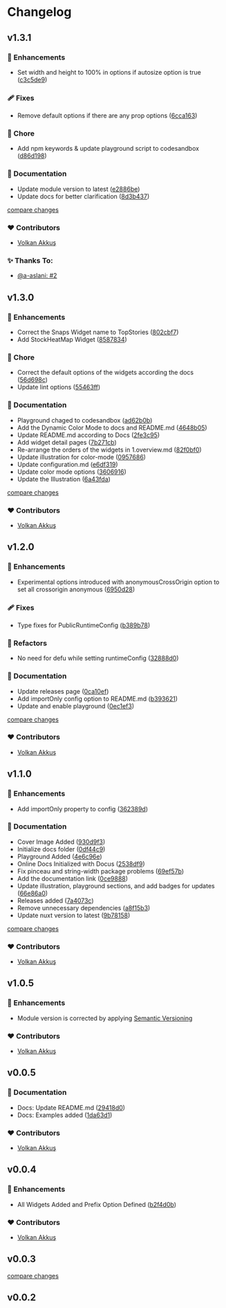 # Changelog

## v1.3.1

### 🚀 Enhancements

- Set width and height to 100% in options if autosize option is true ([c3c5de9](https://github.com/volkanakkus/nuxt-tradingview/commit/c3c5de9))

### 🩹 Fixes

- Remove default options if there are any prop options ([6cca163](https://github.com/volkanakkus/nuxt-tradingview/pull/3/commits/6cca16384d0a66f1cce02ef8dbadc348b83deeb9))

### 🏡 Chore

- Add npm keywords & update playground script to codesandbox ([d86d198](https://github.com/volkanakkus/nuxt-tradingview/commit/d86d198))


### 📖 Documentation

- Update module version to latest ([e2886be](https://github.com/volkanakkus/nuxt-tradingview/commit/e2886be))
- Update docs for better clarification ([8d3b437](https://github.com/volkanakkus/nuxt-tradingview/commit/8d3b437))

  
[compare changes](https://github.com/volkanakkus/nuxt-tradingview/compare/v1.3.0...v1.3.1)

### ❤️ Contributors

- [Volkan Akkuş](https://github.com/volkanakkus) 

### ✨ Thanks To:

- [@a-aslani: #2](https://github.com/volkanakkus/nuxt-tradingview/issues/2) 

## v1.3.0

### 🚀 Enhancements

- Correct the Snaps Widget name to TopStories ([802cbf7](https://github.com/volkanakkus/nuxt-tradingview/commit/802cbf7))
- Add StockHeatMap Widget ([8587834](https://github.com/volkanakkus/nuxt-tradingview/commit/8587834))

### 🏡 Chore

- Correct the default options of the widgets according the docs ([56d698c](https://github.com/volkanakkus/nuxt-tradingview/commit/56d698c))
- Update lint options ([55463ff](https://github.com/volkanakkus/nuxt-tradingview/commit/55463ff))

### 📖 Documentation

- Playground chaged to codesandbox ([ad62b0b](https://github.com/volkanakkus/nuxt-tradingview/commit/ad62b0b))
- Add the Dynamic Color Mode to docs and README.md ([4648b05](https://github.com/volkanakkus/nuxt-tradingview/commit/4648b05))
- Update README.md according to Docs ([2fe3c95](https://github.com/volkanakkus/nuxt-tradingview/commit/2fe3c95))
- Add widget detail pages ([7b271cb](https://github.com/volkanakkus/nuxt-tradingview/commit/7b271cb))
- Re-arrange the orders of the widgets in 1.overview.md ([82f0bf0](https://github.com/volkanakkus/nuxt-tradingview/commit/82f0bf0))
- Update illustration for color-mode ([0957686](https://github.com/volkanakkus/nuxt-tradingview/commit/0957686))
- Update configuration.md ([e6df319](https://github.com/volkanakkus/nuxt-tradingview/commit/e6df319))
- Update color mode options ([3606916](https://github.com/volkanakkus/nuxt-tradingview/commit/3606916))
- Update the Illustration ([6a43fda](https://github.com/volkanakkus/nuxt-tradingview/commit/6a43fda))

[compare changes](https://github.com/volkanakkus/nuxt-tradingview/compare/v1.2.0...v1.3.0)

### ❤️ Contributors

- [Volkan Akkuş](https://github.com/volkanakkus) 

## v1.2.0

### 🚀 Enhancements

- Experimental options introduced with anonymousCrossOrigin option to set all crossorigin anonymous ([6950d28](https://github.com/volkanakkus/nuxt-tradingview/commit/6950d28))

### 🩹 Fixes

- Type fixes for PublicRuntimeConfig ([b389b78](https://github.com/volkanakkus/nuxt-tradingview/commit/b389b78))

### 💅 Refactors

- No need for defu while setting runtimeConfig ([32888d0](https://github.com/volkanakkus/nuxt-tradingview/commit/32888d0))

### 📖 Documentation

- Update releases page ([0ca10ef](https://github.com/volkanakkus/nuxt-tradingview/commit/0ca10ef))
- Add importOnly config option to README.md ([b393621](https://github.com/volkanakkus/nuxt-tradingview/commit/b393621))
- Update and enable playground ([0ec1ef3](https://github.com/volkanakkus/nuxt-tradingview/commit/0ec1ef3))

[compare changes](https://github.com/volkanakkus/nuxt-tradingview/compare/v1.1.0...v1.2.0)

### ❤️ Contributors

- [Volkan Akkuş](https://github.com/volkanakkus) 

## v1.1.0

### 🚀 Enhancements

- Add importOnly property to config ([362389d](https://github.com/volkanakkus/nuxt-tradingview/commit/362389d))

### 📖 Documentation

- Cover Image Added ([930d9f3](https://github.com/volkanakkus/nuxt-tradingview/commit/930d9f3))
- Initialize docs folder ([0df44c9](https://github.com/volkanakkus/nuxt-tradingview/commit/0df44c9))
- Playground Added ([4e6c96e](https://github.com/volkanakkus/nuxt-tradingview/commit/4e6c96e))
- Online Docs Initialized with Docus ([2538df9](https://github.com/volkanakkus/nuxt-tradingview/commit/2538df9))
- Fix pinceau and string-width package problems ([69ef57b](https://github.com/volkanakkus/nuxt-tradingview/commit/69ef57b))
- Add the documentation link ([0ce9888](https://github.com/volkanakkus/nuxt-tradingview/commit/0ce9888))
- Update illustration, playground sections, and add badges for updates ([66e86a0](https://github.com/volkanakkus/nuxt-tradingview/commit/66e86a0))
- Releases added ([7a4073c](https://github.com/volkanakkus/nuxt-tradingview/commit/7a4073c))
- Remove unnecessary dependencies ([a8f15b3](https://github.com/volkanakkus/nuxt-tradingview/commit/a8f15b3))
- Update nuxt version to latest ([9b78158](https://github.com/volkanakkus/nuxt-tradingview/commit/9b78158))

[compare changes](https://github.com/volkanakkus/nuxt-tradingview/compare/v1.0.5...v1.1.0)

### ❤️ Contributors

- [Volkan Akkuş](https://github.com/volkanakkus) 

## v1.0.5

### 🚀 Enhancements

- Module version is corrected by applying [Semantic Versioning](https://semver.org/)

### ❤️ Contributors

- [Volkan Akkuş](https://github.com/volkanakkus) 

## v0.0.5

### 📖 Documentation

- Docs: Update README.md ([29418d0](https://github.com/volkanakkus/nuxt-tradingview/commit/29418d0))
- Docs: Examples added ([1da63d1](https://github.com/volkanakkus/nuxt-tradingview/commit/1da63d1))

### ❤️ Contributors

- [Volkan Akkuş](https://github.com/volkanakkus) 

## v0.0.4

### 🚀 Enhancements

- All Widgets Added and Prefix Option Defined ([b2f4d0b](https://github.com/volkanakkus/nuxt-trading/commit/b2f4d0b))

### ❤️ Contributors

- [Volkan Akkuş](https://github.com/volkanakkus) 

## v0.0.3

[compare changes](https://github.com/volkanakkus/nuxt-trading/compare/v0.0.2...v0.0.3)

## v0.0.2

